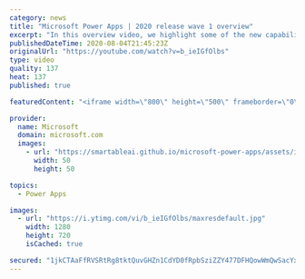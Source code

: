 ```yaml
---
category: news
title: "Microsoft Power Apps | 2020 release wave 1 overview"
excerpt: "In this overview video, we highlight some of the new capabilities included in the latest update to Microsoft Power Apps.      Here are the capabilities covered:     UI enhancements       • Save is always visible       • Chart formatting  Grid user experience enhancements       • Conditional search  "
publishedDateTime: 2020-08-04T21:45:23Z
originalUrl: "https://youtube.com/watch?v=b_ieIGfOlbs"
type: video
quality: 137
heat: 137
published: true

featuredContent: "<iframe width=\"800\" height=\"500\" frameborder=\"0\" src=\"https://www.youtube.com/embed/b_ieIGfOlbs\" allow=\"accelerometer; autoplay; encrypted-media; gyroscope; picture-in-picture\" allowfullscreen></iframe>"

provider:
  name: Microsoft
  domain: microsoft.com
  images:
    - url: "https://smartableai.github.io/microsoft-power-apps/assets/images/organizations/microsoft.com-50x50.jpg"
      width: 50
      height: 50

topics:
  - Power Apps

images:
  - url: "https://i.ytimg.com/vi/b_ieIGfOlbs/maxresdefault.jpg"
    width: 1280
    height: 720
    isCached: true

secured: "1jkCTAaFfRVSRtRg8tktQuvGHZn1CdYD0fRpbSziZZY477DFHQowWmQwSacYx9ONcuIUXw2zE0yuFZ6eslhpumH+yoTuYS4uM8L9VG96eRacvDlzvq3l41em5rXGAJj/3an62Cdj3CA1t1QtrE9FeOw5N9+1e79Flnftmf7dlVWCcQC12kXxhegE0soEh12rse6/PHOVQAK3Lcs/20jOwBhc1E2HjTGzLYYUeisQT3kCJkMGhvKRhpO3qSTSsSPxs0PYmGGfXCl7rzWvj2FAtgnblAfwcy9icfJRusZMRTRJRh7jSg7+o8DoUmBKVsgyijHltpk81VHXA/gE+ZvmvpL0+OG+uPaB4Uhzf0GznyT+KJ/4nOrzoRaCGIgt7DmRALfDAluIOR7js6l37AQTI2YqNbmlMl0fw22hjGEOmZH6h82WlBDz/H3xCbm0uiHZ;oXzlbJEPgnIxAdN/SUyqEw=="
---
```


